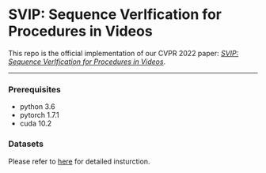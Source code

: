 # SVIP: Sequence VerIfication for Procedures in Videos
This repo is the official implementation of our CVPR 2022 paper: [*SVIP: Sequence VerIfication for Procedures in Videos*](https://arxiv.org/abs/2112.06447).

---
### Prerequisites
- python 3.6
- pytorch 1.7.1
- cuda 10.2

### Datasets
Please refer to [here](https://github.com/svip-lab/SVIP-Sequence-VerIfication-for-Procedures-in-Videos/tree/main/Datasets) for detailed insturction.

